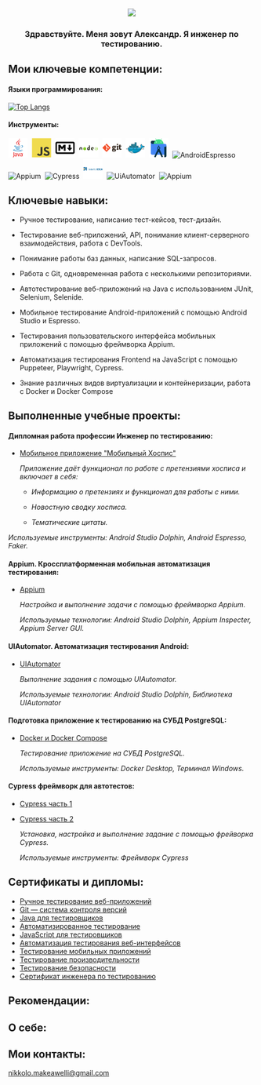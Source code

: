 
<div id="viewsCounter" align="right">
  
<img src="https://komarev.com/ghpvc/?username=your-Plushcake&style=flat-square&color=blue" alt=""/>

</div>

<div id="header" align="center">
  
  <img src="https://media.giphy.com/media/v1.Y2lkPTc5MGI3NjExejRrdHdmZ3o2YjlvNzNldzV1cXZ1c3B4Y3Fwb2x5MW1rcGRhOHI4OSZlcD12MV9pbnRlcm5hbF9naWZfYnlfaWQmY3Q9Zw/1GEATImIxEXVR79Dhk/giphy.gif"/>

  ### Здравствуйте. Меня зовут Александр. Я инженер по тестированию.
  
</div>

## Мои ключевые компетенции:

#### Языки программирования:

[![Top Langs](https://github-readme-stats.vercel.app/api/top-langs/?username=Plushcake&layout=pie&theme=vision-friendly-white&langs_count=10&hide=php,kotlin,hack,scss,dockerfile,plsql,batchfile)](https://github.com/anuraghazra/github-readme-stats)

#### Инструменты:
<div>
  <img src="https://github.com/devicons/devicon/blob/master/icons/java/java-original-wordmark.svg" title="Java" alt="Java" width="40" height="40"/>&nbsp;
  <img src="https://github.com/devicons/devicon/blob/master/icons/javascript/javascript-original.svg" title="JavaScript" alt="JavaScript" width="40" height="40"/>&nbsp;
  <img src="https://github.com/devicons/devicon/blob/master/icons/markdown/markdown-original.svg" title="Markdown" alt="Markdown" width="40" height="40"/>&nbsp;
  <img src="https://github.com/devicons/devicon/blob/master/icons/nodejs/nodejs-original-wordmark.svg" title="NodeJS" alt="NodeJS" width="40" height="40"/>&nbsp;
  <img src="https://github.com/devicons/devicon/blob/master/icons/git/git-original-wordmark.svg" title="Git" alt="Git" width="40" height="40"/>&nbsp;
  <img src="https://github.com/devicons/devicon/blob/master/icons/docker/docker-original.svg" title="Docker" alt="Docker" width="40" height="40"/>&nbsp;
  <img src="https://github.com/devicons/devicon/blob/master/icons/androidstudio/androidstudio-original.svg" title="AndroidStudio" alt="AndroidStudio" width="40" height="40"/>&nbsp;
  <img src="https://developer.android.com/static/images/training/testing/espresso.png" title="AndroidEspresso" alt="AndroidEspresso" width="40" height="40"/>&nbsp;
  <img src="https://appium.io/docs/en/2.1/assets/images/appium-logo-white.png" title="Appium" alt="Appium" width="40" height="40"/>&nbsp;
  <img src="https://www.cypress.io/_astro/navbar-brand.0d71ff96.svg" title="Cypress" alt="Cypress" width="40" height="40"/>&nbsp;
  <img src="https://github.com/devicons/devicon/blob/master/icons/intellij/intellij-original-wordmark.svg" title="IntelliJ" alt="IntelliJ" width="40" height="40"/>&nbsp;
  <img src="https://img.shields.io/badge/UiAutomator-green?style=for-the-badge" alt="UiAutomator" title="UiAutomator"/>&nbsp;
  <img src="https://appium.io/docs/en/2.1/assets/images/appium-logo-horiz.png" title="Appium" alt="Appium" width="100" height="40"/>&nbsp;
</div>

## Ключевые навыки:

* Ручное тестирование, написание тест-кейсов, тест-дизайн.

* Тестирование веб-приложений,  API, понимание клиент-серверного взаимодействия, работа с DevTools.

* Понимание работы баз данных, написание SQL-запросов.

* Работа с Git, одновременная работа с несколькими репозиториями.

* Автотестирование веб-приложений на Java с использованием JUnit, Selenium, Selenide.

* Мобильное тестирование Android-приложений с помощью Android Studio и Espresso.
  
* Тестирования пользовательского интерфейса мобильных приложений с помощью фреймворка Appium. 

* Автоматизация тестирования Frontend на JavaScript с помощью Puppeteer, Playwright, Cypress.

* Знание различных видов виртуализации и контейнеризации, работа с Docker и Docker Compose 


## Выполненные учебные проекты:

#### Дипломная работа профессии Инженер по тестированию: 
* [Мобильное приложение "Мобильный Хоспис"](https://github.com/Plushcake/Diploma-project-on-the-profession-Test-Engineer-)
  
  *Приложение даёт функционал по работе с претензиями хосписа и включает в себя:*
  
  * *Информацию о претензиях и функционал для работы с ними.*
  
  * *Новостную сводку хосписа.*
  
  * *Тематические цитаты.*
  
*Используемые инструменты: Android Studio Dolphin, Android Espresso, Faker.*

#### Appium. Кроссплатформенная мобильная автоматизация тестирования:

* [Appium](https://github.com/Plushcake/Appium)
 
  *Настройка и выполнение задачи с помощью фреймворка Appium.*

  *Используемые технологии: Android Studio Dolphin, Appium Inspecter, Appium Server GUI.*

#### UIAutomator. Автоматизация тестирования Android:

* [UIAutomator](https://github.com/Plushcake/Automator)

  *Выполнение задания с помощью UIAutomator.*

  *Используемые технологии: Android Studio Dolphin, Библиотека UIAutomator*

  
#### Подготовка приложение к тестированию на СУБД PostgreSQL:

* [Docker и Docker Compose](https://github.com/Plushcake/Docker)

  *Тестирование приложение на СУБД PostgreSQL.*

  *Используемые инструменты: Docker Desktop, Терминал Windows.*

#### Cypress фреймворк для автотестов:

* [Cypress часть 1](https://github.com/Plushcake/7.6.-Cypress-1)
  
* [Cypress часть 2](https://github.com/Plushcake/-7.7.-Cypress-2)

  *Установка, настройка и выполнение задание с помощью фрейворка Cypress.*

  *Используемые инструменты: Фреймворк Cypress*

## Сертификаты и дипломы:
* [Ручное тестирование веб-приложений](https://github.com/Plushcake/Certificates/blob/main/%D0%A0%D1%83%D1%87%D0%BD%D0%BE%D0%B5%20%D1%82%D0%B5%D1%81%D1%82%D0%B8%D1%80%D0%BE%D0%B2%D0%B0%D0%BD%D0%B8%D0%B5%20%D0%B2%D0%B5%D0%B1-%D0%BF%D1%80%D0%B8%D0%BB%D0%BE%D0%B6%D0%B5%D0%BD%D0%B8%D0%B9.pdf) 
* [Git — система контроля версий](https://github.com/Plushcake/Certificates/blob/main/Git%20%E2%80%94%20%D1%81%D0%B8%D1%81%D1%82%D0%B5%D0%BC%D0%B0%20%D0%BA%D0%BE%D0%BD%D1%82%D1%80%D0%BE%D0%BB%D1%8F%20%D0%B2%D0%B5%D1%80%D1%81%D0%B8%D0%B9.pdf)
* [Java для тестировщиков](https://github.com/Plushcake/Certificates/blob/main/JavaScript%20%D0%B4%D0%BB%D1%8F%20%D1%82%D0%B5%D1%81%D1%82%D0%B8%D1%80%D0%BE%D0%B2%D1%89%D0%B8%D0%BA%D0%BE%D0%B2.pdf)
* [Автоматизированное тестирование](https://github.com/Plushcake/Certificates/blob/main/%D0%90%D0%B2%D1%82%D0%BE%D0%BC%D0%B0%D1%82%D0%B8%D0%B7%D0%B8%D1%80%D0%BE%D0%B2%D0%B0%D0%BD%D0%BD%D0%BE%D0%B5%20%D1%82%D0%B5%D1%81%D1%82%D0%B8%D1%80%D0%BE%D0%B2%D0%B0%D0%BD%D0%B8%D0%B5.pdf)
* [JavaScript для тестировщиков](https://github.com/Plushcake/Certificates/blob/main/JavaScript%20%D0%B4%D0%BB%D1%8F%20%D1%82%D0%B5%D1%81%D1%82%D0%B8%D1%80%D0%BE%D0%B2%D1%89%D0%B8%D0%BA%D0%BE%D0%B2.pdf)
* [Автоматизация тестирования веб-интерфейсов](https://github.com/Plushcake/Certificates/blob/main/%D0%90%D0%B2%D1%82%D0%BE%D0%BC%D0%B0%D1%82%D0%B8%D0%B7%D0%B0%D1%86%D0%B8%D1%8F%20%D1%82%D0%B5%D1%81%D1%82%D0%B8%D1%80%D0%BE%D0%B2%D0%B0%D0%BD%D0%B8%D1%8F%20%D0%B2%D0%B5%D0%B1-%D0%B8%D0%BD%D1%82%D0%B5%D1%80%D1%84%D0%B5%D0%B9%D1%81%D0%BE%D0%B2.pdf)
* [Тестирование мобильных приложений](https://github.com/Plushcake/Certificates/blob/main/%D0%A2%D0%B5%D1%81%D1%82%D0%B8%D1%80%D0%BE%D0%B2%D0%B0%D0%BD%D0%B8%D0%B5%20%D0%BC%D0%BE%D0%B1%D0%B8%D0%BB%D1%8C%D0%BD%D1%8B%D1%85%20%D0%BF%D1%80%D0%B8%D0%BB%D0%BE%D0%B6%D0%B5%D0%BD%D0%B8%D0%B9.pdf)
* [Тестирование производительности](https://github.com/Plushcake/Certificates/blob/main/%D0%A2%D0%B5%D1%81%D1%82%D0%B8%D1%80%D0%BE%D0%B2%D0%B0%D0%BD%D0%B8%D0%B5%20%D0%BF%D1%80%D0%BE%D0%B8%D0%B7%D0%B2%D0%BE%D0%B4%D0%B8%D1%82%D0%B5%D0%BB%D1%8C%D0%BD%D0%BE%D1%81%D1%82%D0%B8.pdf)
* [Тестирование безопасности](https://github.com/Plushcake/Certificates/blob/main/%D0%A2%D0%B5%D1%81%D1%82%D0%B8%D1%80%D0%BE%D0%B2%D0%B0%D0%BD%D0%B8%D0%B5%20%D0%B1%D0%B5%D0%B7%D0%BE%D0%BF%D0%B0%D1%81%D0%BD%D0%BE%D1%81%D1%82%D0%B8.pdf)
* [Сертификат инженера по тестированию](https://github.com/Plushcake/Certificates/blob/main/%D0%A1%D0%B5%D1%80%D1%82%D0%B8%D1%84%D0%B8%D0%BA%D0%B0%D1%82%20%D0%98%D0%BD%D0%B6%D0%B5%D0%BD%D0%B5%D1%80%D0%B0%20%D0%BF%D0%BE%20%D1%82%D0%B5%D1%81%D1%82%D0%B8%D1%80%D0%BE%D0%B2%D0%B0%D0%BD%D0%B8%D1%8E.pdf)

## Рекомендации:


## О себе:

## Мои контакты:
nikkolo.makeawelli@gmail.com

